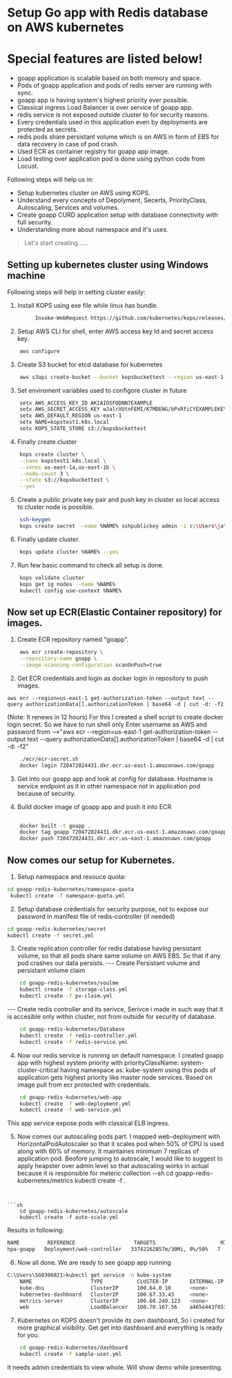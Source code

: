# Setup Go app with Redis database on AWS kubernetes



# Special features are listed below!
  - goapp application is scalable based on both memory and space.
  - Pods of goapp application and pods of redis server are running  with sync.
  - goapp app is having system's highest priority ever possible.
  - Classical ingress Load Balancer is over service of goapp app.
  - redis service is not exposed outside cluster to for security reasons.
  - Every credentials used in this application even by deployments are protected as secrets.
  - redis pods share persistant volume which is on AWS in form of EBS for data recovery in case of pod crash.
  - Used ECR as container registry for goapp app image.
  - Load testing over application pod is done using python code from Locust.
  
Following steps will help us in:
  - Setup kubernetes cluster on AWS using KOPS.
  - Understand every concepts of Depolyment, Secerts, PriorityClass, Autoscaling, Services and volumes.
  - Create goapp CURD application setup with database connectivity with full security.
  - Understanding more about namespace and it's uses.



> Let's start creating...... 


## Setting up kubernetes cluster using Windows machine

Following steps will help in setting cluster easily:
1. Install KOPS using exe file while linux has bundle.
```sh
         Invoke-WebRequest https://github.com/kubernetes/kops/releases/download/1.12.2/kops-windows-amd64 -OutFile "C:\Kubernetes\kops.exe"
```
2. Setup AWS CLI for shell, enter AWS access key Id and secret access key.
```sh
    aws configure
```

3.  Create S3 bucket for etcd database for kubernetes
```sh
    aws s3api create-bucket --bucket kopsbuckettest --region us-east-1  --acl private
```
3. Set enviroment variables used to configore cluster in future
```sh
    setx AWS_ACCESS_KEY_ID AKIAIOSFODNN7EXAMPLE
    setx AWS_SECRET_ACCESS_KEY wJalrXUtnFEMI/K7MDENG/bPxRfiCYEXAMPLEKEY
    setx AWS_DEFAULT_REGION us-east-1
    setx NAME=kopstest1.k8s.local
    setx KOPS_STATE_STORE s3://kopsbuckettest
```
4. Finally create cluster
```sh
    kops create cluster \
    --name kopstest1.k8s.local \
    --zones us-east-1a,us-east-1b \
    --node-count 3 \
    --state s3://kopsbuckettest \
    --yes
```
5. Create a public private key pair and push key in cluster so local access to cluster node is possible.
```sh
    ssh-keygen
    kops create secret --name %NAME% sshpublickey admin -i c:\Users\ja\.ssh\id_rsa.pub
```
6. Finally update cluster.
```sh
    kops update cluster %NAME% --yes
```
7. Run few basic command to check all setup is done.
```sh
    kops validate cluster
    kops get ig nodes --name %NAME%
    kubectl config use-context %NAME%
```


 
## Now set up ECR(Elastic Container repository) for images.
1. Create ECR repository named "goapp". 
```sh
    aws ecr create-repository \
    --repository-name goapp \
    --image-scanning-configuration scanOnPush=true
```
2. Get ECR credentials and login as docker login in repository to push images.
```-sh
aws ecr --region=us-east-1 get-authorization-token --output text --query authorizationData[].authorizationToken | base64 -d | cut -d: -f2
```
   (Note: It renews in 12 hours)
    For this I created a shell script to create docker login secret. So we have to run shell only Enter username as AWS and password from -->"aws ecr --region=us-east-1 get-authorization-token --output text --query authorizationData[].authorizationToken | base64 -d | cut -d: -f2"
```sh
    ./ecr/ecr-secret.sh
    docker login 720472024431.dkr.ecr.us-east-1.amazonaws.com/goapp
```
3. Get into our goapp app and look at config for database. Hostname is service endpoint as it in other namespace not in application pod because of security. 

4. Build docker image of goapp app and push it into ECR

```sh
    
    docker built -t goapp .
    docker tag goapp 720472024431.dkr.ecr.us-east-1.amazonaws.com/goapp
    docker push 720472024431.dkr.ecr.us-east-1.amazonaws.com/goapp

```
## Now comes our setup for Kubernetes.

1. Setup namespace and resouce quota:
```sh
cd goapp-redis-kubernetes/namespace-quota
 kubectl create -f namespace-quota.yml
 ```

2. Setup database credentials for security purpose, not to expose our password in manifest file of redis-controller (if needed)

```sh
cd goapp-redis-kubernetes/secret
kubectl create -f secret.yml
```
3. Create replication controller for redis database having persistant volume, so that all pods share same volume on AWS EBS. So that if any pod crashes our data persists.
--- Create Persistant volume and persistant volume claim
```sh
    cd goapp-redis-kubernetes/voulme
    kubectl create -f storage-class.yml
    kubectl create -f pv-claim.yml
```
  --- Create redis controller and its serivce, Serivce i made in such way that it is accesible only within cluster, not from outside for security of database.
```sh
    cd goapp-redis-kubernetes/Database
    kubectl create -f redis-controller.yml
    kubectl create -f redis-service.yml
```
4. Now our redis service is running on default namespace. I created goapp app with highest system priority with priorityClassName: system-cluster-critical having namespace as: kube-system using this pods of application gets highest priority like master node services. Based on image pull from ecr protected with credentials.

```sh
    cd goapp-redis-kubernetes/web-app
    kubectl create -f web-deployment.yml
    kubectl create -f web-service.yml
```
This app service expose pods with classical ELB ingress.

5. Now comes our autoscaling pods part. I mapped web-deployment with HorizontalPodAutoscaler so that it scales pod when 50% of CPU is used along with 60% of memory. It maintaines minimum 7 replicas of application pod.
Beofore jumping to autoscale, I would like to suggest to apply heapster over admin level so that autoscaling works in actual because it is responsible for meteric collection
--sh
    cd goapp-redis-kubernetes/metrics
    kubectl create -f .
```


```sh
    cd goapp-redis-kubernetes/autoscale
    kubectl create -f auto-scale.yml
```

Results in following:
```sh
NAME         REFERENCE                   TARGETS                     MINPODS   MAXPODS   REPLICAS   AGE
hpa-goapp   Deployment/web-controller   33742262857m/30Mi, 0%/50%   7         20        7          6h1m
```
6. Now all done. We are ready to see goapp  app running
```sh
C:\Users\SG0306821>kubectl get service -n kube-system
    NAME                   TYPE           CLUSTER-IP       EXTERNAL-IP                                                              PORT(S)         AGE
    kube-dns               ClusterIP      100.64.0.10      <none>                                                                   53/UDP,53/TCP   3d2h
    kubernetes-dashboard   ClusterIP      100.67.33.43     <none>                                                                   443/TCP         2d5h
    metrics-server         ClusterIP      100.68.249.123   <none>                                                                   443/TCP         2d2h
    web                    LoadBalancer   100.70.167.56    a465e443f853411eaa0fc0ef1357c39a-383398374.us-east-1.elb.amazonaws.com
```
7.  Kubernetes on KOPS doesn't provide its own dashboard, So i created for more graphical visibility. Get get into dashboard and everything is ready for you.
```sh
    cd goapp-redis-kubernetes/dashboard
    kubectl create -f sample-user.yml
```

It needs admin credentials to view whole. Will show demo while presenting.

  